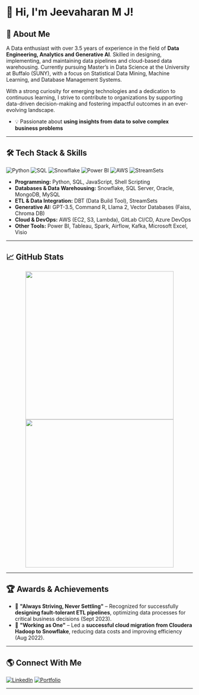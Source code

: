 # 👋 Hi, I'm Jeevaharan M J!

## 🚀 About Me
A Data enthusiast with over 3.5 years of experience in the field of **Data Engineering, Analytics and Generative AI**. Skilled in designing, implementing, and maintaining data pipelines and cloud-based data warehousing. Currently pursuing Master’s in Data Science at the University at Buffalo (SUNY), with a focus on Statistical Data Mining, Machine Learning, and Database Management Systems. 

With a strong curiosity for emerging technologies and a dedication to continuous learning, I strive to contribute to organizations by supporting data-driven decision-making and fostering impactful outcomes in an ever-evolving landscape.

- 💡 Passionate about **using insights from data to solve complex business problems**  

---

## 🛠 Tech Stack & Skills
![Python](https://img.shields.io/badge/Python-3776AB?style=for-the-badge&logo=python&logoColor=white)
![SQL](https://img.shields.io/badge/SQL-4479A1?style=for-the-badge&logo=mysql&logoColor=white)
![Snowflake](https://img.shields.io/badge/Snowflake-29B5E8?style=for-the-badge&logo=snowflake&logoColor=white)
![Power BI](https://img.shields.io/badge/PowerBI-F2C811?style=for-the-badge&logo=powerbi&logoColor=black)
![AWS](https://img.shields.io/badge/AWS-232F3E?style=for-the-badge&logo=amazonaws&logoColor=white)
![StreamSets](https://img.shields.io/badge/StreamSets-2196F3?style=for-the-badge&logo=streamsets&logoColor=white)

- **Programming:** Python, SQL, JavaScript, Shell Scripting  
- **Databases & Data Warehousing:** Snowflake, SQL Server, Oracle, MongoDB, MySQL
- **ETL & Data Integration:** DBT (Data Build Tool), StreamSets
- **Generative AI:** GPT-3.5, Command R, Llama 2, Vector Databases (Faiss, Chroma DB)
- **Cloud & DevOps:** AWS (EC2, S3, Lambda), GitLab CI/CD, Azure DevOps
- **Other Tools:** Power BI, Tableau, Spark, Airflow, Kafka, Microsoft Excel, Visio

---

## 📈 GitHub Stats
<p align="center">
  <img src="https://github-readme-stats.vercel.app/api?username=Jeevaharan&show_icons=true&theme=radical" width="400"/>
  <img src="https://github-readme-streak-stats.herokuapp.com/?user=Jeevaharan&theme=radical" width="400"/>
</p>

---

## 🏆 Awards & Achievements
- 🏅 **"Always Striving, Never Settling"** – Recognized for successfully **designing fault-tolerant ETL pipelines**, optimizing data processes for critical business decisions (Sept 2023).
- 🏅 **"Working as One"** – Led a **successful cloud migration from Cloudera Hadoop to Snowflake**, reducing data costs and improving efficiency (Aug 2022).

---

## 🌎 Connect With Me
[![LinkedIn](https://img.shields.io/badge/LinkedIn-blue?style=for-the-badge&logo=linkedin)](https://www.linkedin.com/in/jeevaharan-m-j-11a5b51a4/)
[![Portfolio](https://img.shields.io/badge/Portfolio-%23333?style=for-the-badge)](https://jeevaharan.github.io/Portfolio_website/)

---
